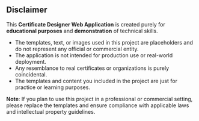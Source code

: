 ## Disclaimer
This **Certificate Designer Web Application** is created purely for **educational purposes** and **demonstration** of technical skills.

- The templates, text, or images used in this project are placeholders and do not represent any official or commercial entity.
- The application is not intended for production use or real-world deployment.
- Any resemblance to real certificates or organizations is purely coincidental.
- The templates and content you included in the project are just for practice or learning purposes.

**Note**: If you plan to use this project in a professional or commercial setting, please replace the templates and ensure compliance with applicable laws and intellectual property guidelines.

